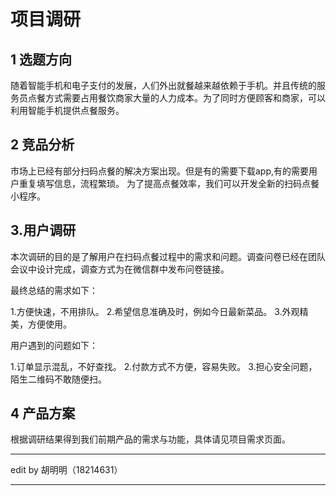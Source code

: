 ﻿# 项目调研

## 1 选题方向

随着智能手机和电子支付的发展，人们外出就餐越来越依赖于手机。并且传统的服务员点餐方式需要占用餐饮商家大量的人力成本。为了同时方便顾客和商家，可以利用智能手机提供点餐服务。

## 2 竞品分析

市场上已经有部分扫码点餐的解决方案出现。但是有的需要下载app,有的需要用户重复填写信息，流程繁琐。
为了提高点餐效率，我们可以开发全新的扫码点餐小程序。

## 3.用户调研

本次调研的目的是了解用户在扫码点餐过程中的需求和问题。调查问卷已经在团队会议中设计完成，调查方式为在微信群中发布问卷链接。

最终总结的需求如下：

1.方便快速，不用排队。 
2.希望信息准确及时，例如今日最新菜品。
3.外观精美，方便使用。

用户遇到的问题如下：

1.订单显示混乱，不好查找。
2.付款方式不方便，容易失败。
3.担心安全问题，陌生二维码不敢随便扫。

## 4 产品方案

根据调研结果得到我们前期产品的需求与功能，具体请见项目需求页面。


***
edit by 胡明明（18214631）
***

